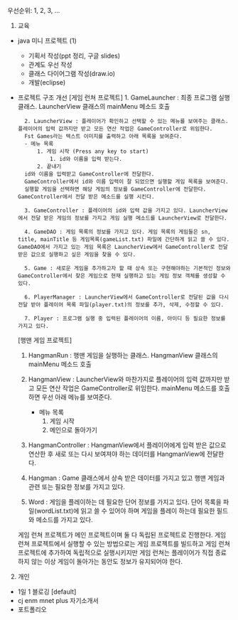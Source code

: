우선순위: 1, 2, 3, ...

1. 교육
- java 미니 프로젝트 (1)
    - 기획서 작성(ppt 정리, 구글 slides)
    - 관계도 우선 작성
    - 클래스 다이어그램 작성(draw.io)
    - 개발(eclipse)

- 프로젝트 구조 개선
    [게임 런쳐 프로젝트]
        1. GameLauncher : 최종 프로그램 실행 클래스. LauncherView 클래스의 mainMenu 메소드 호출 

        2. LauncherView : 플레이어가 확인하고 선택할 수 있는 메뉴를 보여주는 클래스. 플레이어의 입력 값까지만 받고 모든 연산 작업은 GameController로 위임한다.
        Fst Games라는 텍스트 이미지를 출력하고 아래 목록을 보여준다. 
        - 메뉴 목록
            1. 게임 시작 (Press any key to start)
                1. id와 이름을 입력 받는다.
            2. 끝내기
        id와 이름을 입력받고 GameController에 전달한다.
        GameController에서 id와 이름 입력이 잘 되었으면 실행할 게임 목록을 보여준다.
        실행할 게임을 선택하면 해당 게임의 정보를 GameController에 전달한다. GameController에서 전달 받은 메소드를 실행 시킨다.

        3. GameController : 플레이어의 id와 입력 값을 가지고 있다. LauncherView에서 전달 받은 게임의 정보를 가지고 게임 실행 메소드를 LauncherView로 전달한다. 

        4. GameDAO : 게임 목록의 정보를 가지고 있다. 게임 목록의 게임들은 sn, title, mainTitle 등 게임목록(gameList.txt) 파일에 간단하게 읽고 쓸 수 있다. GameDAO에서 가지고 있는 게임 목록은 LauncherView에서 GameController로 전달 받은 값으로 실행하고 싶은 게임을 찾을 수 있다. 

        5. Game : 새로운 게임을 추가하고자 할 때 상속 또는 구현해야하는 기본적인 정보와 GameController에서 찾은 게임으로 현재 실행하고 있는 게임 정보 객체를 생성할 수 있다. 

        6. PlayerManager : LauncherView에서 GameController로 전달된 값을 다시 전달 받아 플레이어 목록 파일(player.txt)의 정보를 추가, 삭제, 수정할 수 있다. 

        7. Player : 프로그램 실행 중 입력된 플레이어의 이름, 아이디 등 필요한 정보를 가지고 있다. 

    [행맨 게임 프로젝트]
    1. HangmanRun : 행맨 게임을 실행하는 클래스. HangmanView 클래스의 mainMenu 메소드 호출

    2. HangmanView : LauncherView와 마찬가지로 플레이어의 입력 값까지만 받고 모든 연산 작업은 GameController로 위임한다. mainMenu 메소드를 호출하면 우선 아래 메뉴를 보여준다. 
        - 메뉴 목록
            1. 게임 시작
            2. 메인으로 돌아가기

    3. HangmanController : HangmanView에서 플레이어에게 입력 받은 값으로 연산한 후 새로 또는 다시 보여져야 하는 데이터를 HangmanView에 전달한다. 

    4. Hangman : Game 클래스에서 상속 받은 데이터를 가지고 있고 행맨 게임과 관련 또는 필요한 정보를 가지고 있다. 

    5. Word : 게임을 플레이하는 데 필요한 단어 정보를 가지고 있다. 단어 목록을 파일(wordList.txt)에 읽고 쓸 수 있어야 하며 게임을 플레이 하는데 필요한 필드와 메소드를 가지고 있다.

    게임 런쳐 프로젝트가 메인 프로젝트이며 둘 다 독립된 프로젝트로 진행한다. 게임 런쳐 프로젝트에서 실행할 수 있는 방법으로는 게임 프로젝트를 빌드하고 게임 런쳐 프로젝트에 추가하여 독립적으로 실행시키지만 게임 런쳐는 플레이어가 직접 종료하지 않는 이상 게임이 돌아가는 동안도 정보가 유지되어야 한다.


2. 개인
- 1일 1 블로깅 [default]
- cj enm mnet plus 자기소개서
- 포트폴리오
